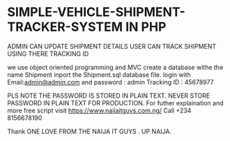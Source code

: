# SIMPLE-VEHICLE-SHIPMENT-TRACKER-SYSTEM IN PHP
ADMIN CAN UPDATE SHIPMENT DETAILS
USER CAN TRACK SHIPMENT USING THERE TRACKING ID 

we use object oriented programming and MVC 
create a database withe the name Shipment
inport the Shipment.sql database file.
login with Email:admin@admin.com
and password : admin
Tracking ID : 45678977

PLS NOTE THE PASSWORD IS STORED IN PLAIN TEXT.
NEVER STORE PASSWORD IN PLAIN TEXT FOR PRODUCTION.
For futher explaination and more free script visit https://www.naijaitguys.com.ng/
Call +234 8156678190

Thank ONE LOVE FROM THE NAIJA IT GUYS . UP NAIJA.
